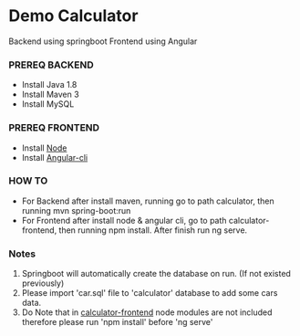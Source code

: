 # Demo Calculator
Backend using springboot
Frontend using Angular

### PREREQ BACKEND ###

* Install Java 1.8
* Install Maven 3
* Install MySQL

### PREREQ FRONTEND ###

* Install [Node](https://nodejs.org/en/download/)
* Install [Angular-cli](https://www.npmjs.com/package/@angular/cli)

### HOW TO ###
* For Backend after install maven, running go to path calculator, then running mvn spring-boot:run
* For Frontend after install node & angular cli, go to path calculator-frontend, then running npm install. After finish run ng serve.

### Notes ###
1. Springboot will automatically create the database on run. (If not existed previously)
2. Please import 'car.sql' file to 'calculator' database to add some cars data.
3. Do Note that in [calculator-frontend](https://github.com/rheinland2191/demo-calculator/tree/master/calculator-frontend) node modules are not included therefore please run 'npm install' before 'ng serve'

